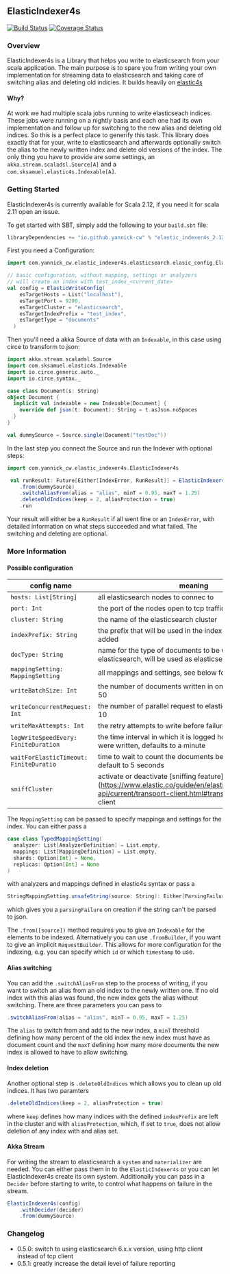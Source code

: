 ## ElasticIndexer4s

[![Build Status](https://travis-ci.org/yannick-cw/elastic-indexer4s.svg?branch=master)](https://travis-ci.org/yannick-cw/elastic-indexer4s)
[![Coverage Status](https://coveralls.io/repos/github/yannick-cw/elastic-indexer4s/badge.svg?branch=master)](https://coveralls.io/github/yannick-cw/elastic-indexer4s?branch=master)


### Overview

ElasticIndexer4s is a Library that helps you write to elasticsearch from your scala application.
The main purpose is to spare you from writing your own implementation for streaming data to elasticsearch
and taking care of switching alias and deleting old indicies.
It builds heavily on [elastic4s](https://github.com/sksamuel/elastic4s)

#### Why?

At work we had multiple scala jobs running to write elasticseach indices. These jobs were running on a
nightly basis and each one had its own implementation and follow up for switching to the new alias and deleting old indices.
So this is a perfect place to generify this task. This library does exactly that for your, write to elasticsearch and
afterwards optionally switch the alias to the newly written index and delete old versions of the index.
The only thing you have to provide are some settings, an `akka.stream.scaladsl.Source[A]` and a `com.sksamuel.elastic4s.Indexable[A]`. 


### Getting Started

ElasticIndexer4s is currently available for Scala 2.12, if you need it for scala 2.11 open an issue.

To get started with SBT, simply add the following to your `build.sbt`
file:

```scala
libraryDependencies += "io.github.yannick-cw" % "elastic_indexer4s_2.12" % "0.5.0"
```

First you need a Configuration:
```scala
import com.yannick_cw.elastic_indexer4s.elasticsearch.elasic_config.ElasticWriteConfig

// basic configuration, without mapping, settings or analyzers
// will create an index with test_index_<current_date>
val config = ElasticWriteConfig(
    esTargetHosts = List("localhost"),
    esTargetPort = 9200,
    esTargetCluster = "elasticsearch",
    esTargetIndexPrefix = "test_index",
    esTargetType = "documents"
  )
```

Then you'll need a akka Source of data with an `Indexable`, in this case using circe to transform to json:
```scala
import akka.stream.scaladsl.Source
import com.sksamuel.elastic4s.Indexable
import io.circe.generic.auto._
import io.circe.syntax._

case class Document(s: String)
object Document {
  implicit val indexable = new Indexable[Document] {
    override def json(t: Document): String = t.asJson.noSpaces
  }
}

val dummySource = Source.single(Document("testDoc"))
```

In the last step you connect the Source and run the Indexer with optional steps:
```scala
import com.yannick_cw.elastic_indexer4s.ElasticIndexer4s

 val runResult: Future[Either[IndexError, RunResult]] = ElasticIndexer4s(config)
    .from(dummySource)
    .switchAliasFrom(alias = "alias", minT = 0.95, maxT = 1.25)
    .deleteOldIndices(keep = 2, aliasProtection = true)
    .run
```

Your result will either be a `RunResult` if all went fine or an `IndexError`, with detailed information on what
steps succeeded and what failed.
The switching and deleting are optional.

### More Information

#### Possible configuration

| config name             | meaning           |
| ---------------------- | ----------------- |
|`hosts: List[String]`  |        all elasticsearch nodes to connec to       |
|`port: Int`  |      the port of the nodes open to tcp traffic, usually 9300         |
|`cluster: String`  |     the name of the elasticsearch cluster          |
|`indexPrefix: String`  |    the prefix that will be used in the index name, a date will be added           |
|`docType: String`  |      name for the type of documents to be writte to elasticsearch, will be used as elasticsearch `type`        |
|`mappingSetting: MappingSetting` |     all mappings and settings, see below for more details          |
|`writeBatchSize: Int`  |       the number of documents written in one batch, default to 50        |
|`writeConcurrentRequest: Int`  |     the number of parallel request to elasticsearch, defaults to 10          |
|`writeMaxAttempts: Int`  |     the retry attempts to write before failure, defaults to 5          |
|`logWriteSpeedEvery: FiniteDuration` |    the time interval in which it is logged how many documents were written, defaults to a minute           |
|`waitForElasticTimeout: FiniteDuratio` |    time to wait to count the documents before switching alias, default to 5 seconds           |
|`sniffCluster` |    activate or deactivate [sniffing feature] (https://www.elastic.co/guide/en/elasticsearch/client/java-api/current/transport-client.html#transport-client) for the client


The `MappingSetting` can be passed to specify mappings and settings for the index.
You can either pass a
```scala
case class TypedMappingSetting(
  analyzer: List[AnalyzerDefinition] = List.empty,
  mappings: List[MappingDefinition] = List.empty,
  shards: Option[Int] = None,
  replicas: Option[Int] = None
)
```
with analyzers and mappings defined in elastic4s syntax or pass a
 ```scala
 StringMappingSetting.unsafeString(source: String): Either[ParsingFailure, MappingSetting]
 ```
 which gives you a `parsingFailure` on creation if the string can't be parsed to json.
 
 The `.from([source])` method requires you to give an `Indexable` for the elements to be indexed. Alternatively
 you can use `.fromBuilder`, if you want to give an implicit `RequestBuilder`. This allows for more configuration
 for the indexing, e.g. you can specify which `id` or which `timestamp` to use.
 
 #### Alias switching
 
 You can add the `.switchAliasFrom` step to the process of writing, if you want to switch an alias from
 an old index to the newly written one. If no old index with this alias was found, the new index gets
 the alias without switching.
 There are three parameters you can pass to
 ```scala
 .switchAliasFrom(alias = "alias", minT = 0.95, maxT = 1.25)
 ```
 The `alias` to switch from and add to the new index, a `minT` threshold defining how many percent of the old
 index the new index must have as document count and the `maxT` defining how many more documents the
 new index is allowed to have to allow switching.

 #### Index deletion
 
 Another optional step is `.deleteOldIndices` which allows you to clean up old indices.
 It has two paramters
 ```scala
 .deleteOldIndices(keep = 2, aliasProtection = true)
```
where `keep` defines how many indices with the defined `indexPrefix` are left in the cluster and
with `aliasProtection`, which, if set to `true`, does not allow deletion of any index with and alias set.

#### Akka Stream
For writing the stream to elasticsearch a `system` and `materializer` are needed. You can either pass them in to the
`ElasticIndexer4s` or you can let ElasticIndexer4s create its own system.
Additionally you can pass in a `Decider` before starting to write, to control what happens on failure in the stream.
```scala
ElasticIndexer4s(config)
    .withDecider(decider)  
    .from(dummySource)
```

### Changelog

* 0.5.0: switch to using elasticsearch 6.x.x version, using http client instead of tcp client
* 0.5.1: greatly increase the detail level of failure reporting

